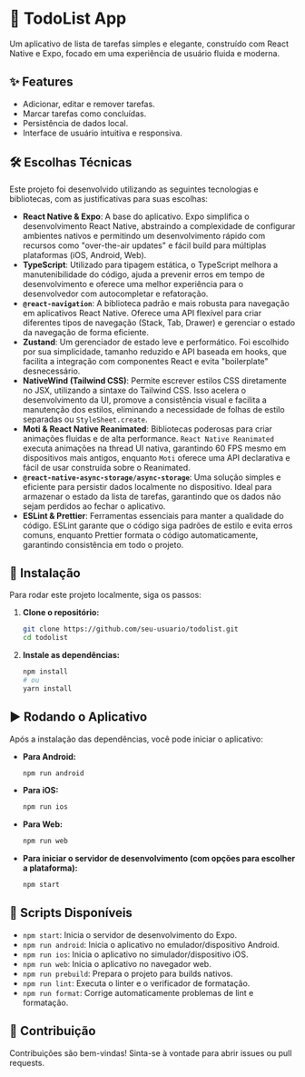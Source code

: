 # 🚀 TodoList App

Um aplicativo de lista de tarefas simples e elegante, construído com React Native e Expo, focado em uma experiência de usuário fluida e moderna.

## ✨ Features

- Adicionar, editar e remover tarefas.
- Marcar tarefas como concluídas.
- Persistência de dados local.
- Interface de usuário intuitiva e responsiva.

## 🛠️ Escolhas Técnicas

Este projeto foi desenvolvido utilizando as seguintes tecnologias e bibliotecas, com as justificativas para suas escolhas:

-   **React Native & Expo**: A base do aplicativo. Expo simplifica o desenvolvimento React Native, abstraindo a complexidade de configurar ambientes nativos e permitindo um desenvolvimento rápido com recursos como "over-the-air updates" e fácil build para múltiplas plataformas (iOS, Android, Web).
-   **TypeScript**: Utilizado para tipagem estática, o TypeScript melhora a manutenibilidade do código, ajuda a prevenir erros em tempo de desenvolvimento e oferece uma melhor experiência para o desenvolvedor com autocompletar e refatoração.
-   **`@react-navigation`**: A biblioteca padrão e mais robusta para navegação em aplicativos React Native. Oferece uma API flexível para criar diferentes tipos de navegação (Stack, Tab, Drawer) e gerenciar o estado da navegação de forma eficiente.
-   **Zustand**: Um gerenciador de estado leve e performático. Foi escolhido por sua simplicidade, tamanho reduzido e API baseada em hooks, que facilita a integração com componentes React e evita "boilerplate" desnecessário.
-   **NativeWind (Tailwind CSS)**: Permite escrever estilos CSS diretamente no JSX, utilizando a sintaxe do Tailwind CSS. Isso acelera o desenvolvimento da UI, promove a consistência visual e facilita a manutenção dos estilos, eliminando a necessidade de folhas de estilo separadas ou `StyleSheet.create`.
-   **Moti & React Native Reanimated**: Bibliotecas poderosas para criar animações fluidas e de alta performance. `React Native Reanimated` executa animações na thread UI nativa, garantindo 60 FPS mesmo em dispositivos mais antigos, enquanto `Moti` oferece uma API declarativa e fácil de usar construída sobre o Reanimated.
-   **`@react-native-async-storage/async-storage`**: Uma solução simples e eficiente para persistir dados localmente no dispositivo. Ideal para armazenar o estado da lista de tarefas, garantindo que os dados não sejam perdidos ao fechar o aplicativo.
-   **ESLint & Prettier**: Ferramentas essenciais para manter a qualidade do código. ESLint garante que o código siga padrões de estilo e evita erros comuns, enquanto Prettier formata o código automaticamente, garantindo consistência em todo o projeto.

## 🚀 Instalação

Para rodar este projeto localmente, siga os passos:

1.  **Clone o repositório:**
    ```bash
    git clone https://github.com/seu-usuario/todolist.git
    cd todolist
    ```
2.  **Instale as dependências:**
    ```bash
    npm install
    # ou
    yarn install
    ```

## ▶️ Rodando o Aplicativo

Após a instalação das dependências, você pode iniciar o aplicativo:

-   **Para Android:**
    ```bash
    npm run android
    ```
-   **Para iOS:**
    ```bash
    npm run ios
    ```
-   **Para Web:**
    ```bash
    npm run web
    ```
-   **Para iniciar o servidor de desenvolvimento (com opções para escolher a plataforma):**
    ```bash
    npm start
    ```

## 📜 Scripts Disponíveis

-   `npm start`: Inicia o servidor de desenvolvimento do Expo.
-   `npm run android`: Inicia o aplicativo no emulador/dispositivo Android.
-   `npm run ios`: Inicia o aplicativo no simulador/dispositivo iOS.
-   `npm run web`: Inicia o aplicativo no navegador web.
-   `npm run prebuild`: Prepara o projeto para builds nativos.
-   `npm run lint`: Executa o linter e o verificador de formatação.
-   `npm run format`: Corrige automaticamente problemas de lint e formatação.

## 🤝 Contribuição

Contribuições são bem-vindas! Sinta-se à vontade para abrir issues ou pull requests.
